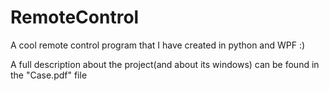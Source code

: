 # RemoteControl
A cool remote control program that I have created in python and WPF :)

A full description about the project(and about its windows) can be found in the "Case.pdf" file
